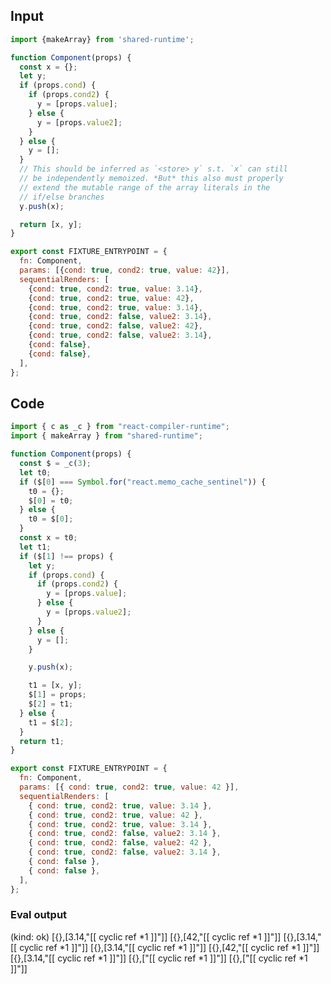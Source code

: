 
## Input

```javascript
import {makeArray} from 'shared-runtime';

function Component(props) {
  const x = {};
  let y;
  if (props.cond) {
    if (props.cond2) {
      y = [props.value];
    } else {
      y = [props.value2];
    }
  } else {
    y = [];
  }
  // This should be inferred as `<store> y` s.t. `x` can still
  // be independently memoized. *But* this also must properly
  // extend the mutable range of the array literals in the
  // if/else branches
  y.push(x);

  return [x, y];
}

export const FIXTURE_ENTRYPOINT = {
  fn: Component,
  params: [{cond: true, cond2: true, value: 42}],
  sequentialRenders: [
    {cond: true, cond2: true, value: 3.14},
    {cond: true, cond2: true, value: 42},
    {cond: true, cond2: true, value: 3.14},
    {cond: true, cond2: false, value2: 3.14},
    {cond: true, cond2: false, value2: 42},
    {cond: true, cond2: false, value2: 3.14},
    {cond: false},
    {cond: false},
  ],
};

```

## Code

```javascript
import { c as _c } from "react-compiler-runtime";
import { makeArray } from "shared-runtime";

function Component(props) {
  const $ = _c(3);
  let t0;
  if ($[0] === Symbol.for("react.memo_cache_sentinel")) {
    t0 = {};
    $[0] = t0;
  } else {
    t0 = $[0];
  }
  const x = t0;
  let t1;
  if ($[1] !== props) {
    let y;
    if (props.cond) {
      if (props.cond2) {
        y = [props.value];
      } else {
        y = [props.value2];
      }
    } else {
      y = [];
    }

    y.push(x);

    t1 = [x, y];
    $[1] = props;
    $[2] = t1;
  } else {
    t1 = $[2];
  }
  return t1;
}

export const FIXTURE_ENTRYPOINT = {
  fn: Component,
  params: [{ cond: true, cond2: true, value: 42 }],
  sequentialRenders: [
    { cond: true, cond2: true, value: 3.14 },
    { cond: true, cond2: true, value: 42 },
    { cond: true, cond2: true, value: 3.14 },
    { cond: true, cond2: false, value2: 3.14 },
    { cond: true, cond2: false, value2: 42 },
    { cond: true, cond2: false, value2: 3.14 },
    { cond: false },
    { cond: false },
  ],
};

```
      
### Eval output
(kind: ok) [{},[3.14,"[[ cyclic ref *1 ]]"]]
[{},[42,"[[ cyclic ref *1 ]]"]]
[{},[3.14,"[[ cyclic ref *1 ]]"]]
[{},[3.14,"[[ cyclic ref *1 ]]"]]
[{},[42,"[[ cyclic ref *1 ]]"]]
[{},[3.14,"[[ cyclic ref *1 ]]"]]
[{},["[[ cyclic ref *1 ]]"]]
[{},["[[ cyclic ref *1 ]]"]]